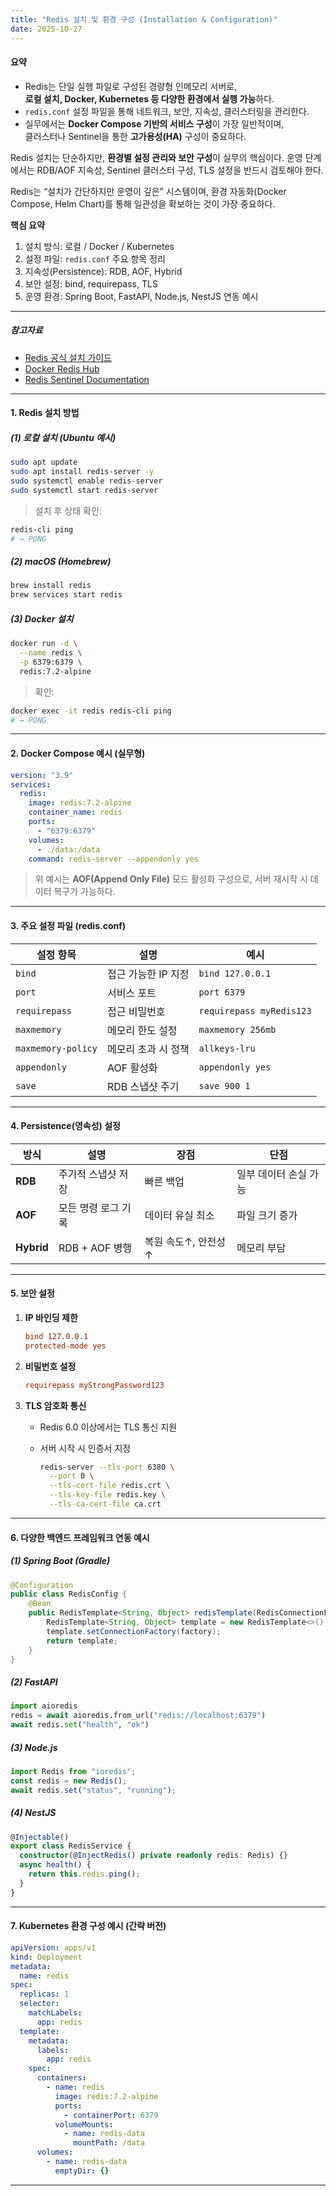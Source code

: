 ```yaml
---
title: "Redis 설치 및 환경 구성 (Installation & Configuration)"
date: 2025-10-27
---
```


#### 요약

- Redis는 단일 실행 파일로 구성된 경량형 인메모리 서버로,  
  **로컬 설치, Docker, Kubernetes 등 다양한 환경에서 실행 가능**하다.  
- `redis.conf` 설정 파일을 통해 네트워크, 보안, 지속성, 클러스터링을 관리한다.  
- 실무에서는 **Docker Compose 기반의 서비스 구성**이 가장 일반적이며,  
  클러스터나 Sentinel을 통한 **고가용성(HA)** 구성이 중요하다.

Redis 설치는 단순하지만,
**환경별 설정 관리와 보안 구성**이 실무의 핵심이다.
운영 단계에서는 RDB/AOF 지속성, Sentinel 클러스터 구성,
TLS 설정을 반드시 검토해야 한다.

Redis는 “설치가 간단하지만 운영이 깊은” 시스템이며,
환경 자동화(Docker Compose, Helm Chart)를 통해 일관성을 확보하는 것이 가장 중요하다.

**핵심 요약**
1. 설치 방식: 로컬 / Docker / Kubernetes  
2. 설정 파일: `redis.conf` 주요 항목 정리  
3. 지속성(Persistence): RDB, AOF, Hybrid  
4. 보안 설정: bind, requirepass, TLS  
5. 운영 환경: Spring Boot, FastAPI, Node.js, NestJS 연동 예시  

---

##### 참고자료  
- [Redis 공식 설치 가이드](https://redis.io/docs/getting-started/installation/)  
- [Docker Redis Hub](https://hub.docker.com/_/redis)  
- [Redis Sentinel Documentation](https://redis.io/docs/interact/sentinel/)  

---

#### 1. Redis 설치 방법

##### (1) 로컬 설치 (Ubuntu 예시)
```bash
sudo apt update
sudo apt install redis-server -y
sudo systemctl enable redis-server
sudo systemctl start redis-server
```

> 설치 후 상태 확인:

```bash
redis-cli ping
# → PONG
```

##### (2) macOS (Homebrew)

```bash
brew install redis
brew services start redis
```

##### (3) Docker 설치

```bash
docker run -d \
  --name redis \
  -p 6379:6379 \
  redis:7.2-alpine
```

> 확인:

```bash
docker exec -it redis redis-cli ping
# → PONG
```

---

#### 2. Docker Compose 예시 (실무형)

```yaml
version: "3.9"
services:
  redis:
    image: redis:7.2-alpine
    container_name: redis
    ports:
      - "6379:6379"
    volumes:
      - ./data:/data
    command: redis-server --appendonly yes
```

> 위 예시는 **AOF(Append Only File)** 모드 활성화 구성으로,
> 서버 재시작 시 데이터 복구가 가능하다.

---

#### 3. 주요 설정 파일 (redis.conf)

| 설정 항목              | 설명           | 예시                       |
| ------------------ | ------------ | ------------------------ |
| `bind`             | 접근 가능한 IP 지정 | `bind 127.0.0.1`         |
| `port`             | 서비스 포트       | `port 6379`              |
| `requirepass`      | 접근 비밀번호      | `requirepass myRedis123` |
| `maxmemory`        | 메모리 한도 설정    | `maxmemory 256mb`        |
| `maxmemory-policy` | 메모리 초과 시 정책  | `allkeys-lru`            |
| `appendonly`       | AOF 활성화      | `appendonly yes`         |
| `save`             | RDB 스냅샷 주기   | `save 900 1`             |

---

#### 4. Persistence(영속성) 설정

| 방식         | 설명           | 장점           | 단점           |
| ---------- | ------------ | ------------ | ------------ |
| **RDB**    | 주기적 스냅샷 저장   | 빠른 백업        | 일부 데이터 손실 가능 |
| **AOF**    | 모든 명령 로그 기록  | 데이터 유실 최소    | 파일 크기 증가     |
| **Hybrid** | RDB + AOF 병행 | 복원 속도↑, 안전성↑ | 메모리 부담       |

---

#### 5. 보안 설정

1. **IP 바인딩 제한**

   ```conf
   bind 127.0.0.1
   protected-mode yes
   ```

2. **비밀번호 설정**

   ```conf
   requirepass myStrongPassword123
   ```

3. **TLS 암호화 통신**

   * Redis 6.0 이상에서는 TLS 통신 지원
   * 서버 시작 시 인증서 지정

     ```bash
     redis-server --tls-port 6380 \
       --port 0 \
       --tls-cert-file redis.crt \
       --tls-key-file redis.key \
       --tls-ca-cert-file ca.crt
     ```

---

#### 6. 다양한 백엔드 프레임워크 연동 예시

##### (1) Spring Boot (Gradle)

```java
@Configuration
public class RedisConfig {
    @Bean
    public RedisTemplate<String, Object> redisTemplate(RedisConnectionFactory factory) {
        RedisTemplate<String, Object> template = new RedisTemplate<>();
        template.setConnectionFactory(factory);
        return template;
    }
}
```

##### (2) FastAPI

```python
import aioredis
redis = await aioredis.from_url("redis://localhost:6379")
await redis.set("health", "ok")
```

##### (3) Node.js

```js
import Redis from "ioredis";
const redis = new Redis();
await redis.set("status", "running");
```

##### (4) NestJS

```ts
@Injectable()
export class RedisService {
  constructor(@InjectRedis() private readonly redis: Redis) {}
  async health() {
    return this.redis.ping();
  }
}
```

---

#### 7. Kubernetes 환경 구성 예시 (간략 버전)

```yaml
apiVersion: apps/v1
kind: Deployment
metadata:
  name: redis
spec:
  replicas: 1
  selector:
    matchLabels:
      app: redis
  template:
    metadata:
      labels:
        app: redis
    spec:
      containers:
        - name: redis
          image: redis:7.2-alpine
          ports:
            - containerPort: 6379
          volumeMounts:
            - name: redis-data
              mountPath: /data
      volumes:
        - name: redis-data
          emptyDir: {}
```

---

